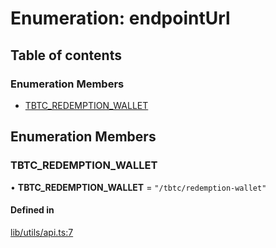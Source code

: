 # Enumeration: endpointUrl

## Table of contents

### Enumeration Members

- [TBTC\_REDEMPTION\_WALLET](endpointUrl.md#tbtc_redemption_wallet)

## Enumeration Members

### TBTC\_REDEMPTION\_WALLET

• **TBTC\_REDEMPTION\_WALLET** = ``"/tbtc/redemption-wallet"``

#### Defined in

[lib/utils/api.ts:7](https://github.com/threshold-network/tbtc-v2/blob/ntt-typescript/typescript/src/lib/utils/api.ts#L7)
